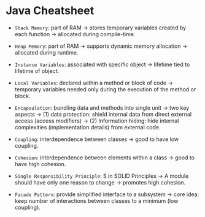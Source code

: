 # Java Cheatsheet

- `Stack Memory`: part of RAM -> stores temporary variables created by each function -> allocated during compile-time.

- `Heap Memory`: part of RAM -> supports dynamic memory allocation -> allocated during runtime.

- `Instance Variables`: associated with specific object -> lifetime tied to lifetime of object.

- `Local Variables`: declared within a method or block of code -> temporary variables needed only during the execution of the method or block.

- `Encapsulation`: bundling data and methods into single unit -> two key aspects -> (1) data protection: shield internal data from direct external access (access modifiers) -> (2) Information hiding: hide internal complexities (implementation details) from external code.

- `Coupling`: interdependence between classes -> good to have low coupling.

- `Cohesion`: interdependence between elements within a class -> good to have high cohesion.

- `Single Responsibility Principle`: S in SOLID Principles -> A module should have only one reason to change -> promotes high cohesion.

- `Facade Pattern`: provide simplified interface to a subsystem -> core idea: keep number of interactions between classes to a minimum (low coupling).
